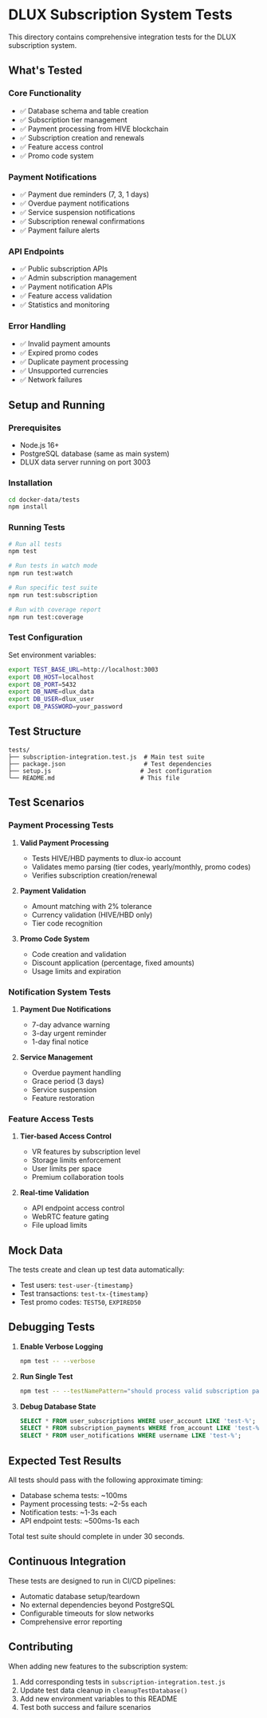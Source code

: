 # DLUX Subscription System Tests

This directory contains comprehensive integration tests for the DLUX subscription system.

## What's Tested

### Core Functionality
- ✅ Database schema and table creation
- ✅ Subscription tier management
- ✅ Payment processing from HIVE blockchain
- ✅ Subscription creation and renewals
- ✅ Feature access control
- ✅ Promo code system

### Payment Notifications
- ✅ Payment due reminders (7, 3, 1 days)
- ✅ Overdue payment notifications
- ✅ Service suspension notifications
- ✅ Subscription renewal confirmations
- ✅ Payment failure alerts

### API Endpoints
- ✅ Public subscription APIs
- ✅ Admin subscription management
- ✅ Payment notification APIs
- ✅ Feature access validation
- ✅ Statistics and monitoring

### Error Handling
- ✅ Invalid payment amounts
- ✅ Expired promo codes
- ✅ Duplicate payment processing
- ✅ Unsupported currencies
- ✅ Network failures

## Setup and Running

### Prerequisites
- Node.js 16+
- PostgreSQL database (same as main system)
- DLUX data server running on port 3003

### Installation
```bash
cd docker-data/tests
npm install
```

### Running Tests
```bash
# Run all tests
npm test

# Run tests in watch mode
npm run test:watch

# Run specific test suite
npm run test:subscription

# Run with coverage report
npm run test:coverage
```

### Test Configuration

Set environment variables:
```bash
export TEST_BASE_URL=http://localhost:3003
export DB_HOST=localhost
export DB_PORT=5432
export DB_NAME=dlux_data
export DB_USER=dlux_user
export DB_PASSWORD=your_password
```

## Test Structure

```
tests/
├── subscription-integration.test.js  # Main test suite
├── package.json                      # Test dependencies
├── setup.js                         # Jest configuration
└── README.md                        # This file
```

## Test Scenarios

### Payment Processing Tests
1. **Valid Payment Processing**
   - Tests HIVE/HBD payments to dlux-io account
   - Validates memo parsing (tier codes, yearly/monthly, promo codes)
   - Verifies subscription creation/renewal

2. **Payment Validation**
   - Amount matching with 2% tolerance
   - Currency validation (HIVE/HBD only)
   - Tier code recognition

3. **Promo Code System**
   - Code creation and validation
   - Discount application (percentage, fixed amounts)
   - Usage limits and expiration

### Notification System Tests
1. **Payment Due Notifications**
   - 7-day advance warning
   - 3-day urgent reminder
   - 1-day final notice

2. **Service Management**
   - Overdue payment handling
   - Grace period (3 days)
   - Service suspension
   - Feature restoration

### Feature Access Tests
1. **Tier-based Access Control**
   - VR features by subscription level
   - Storage limits enforcement
   - User limits per space
   - Premium collaboration tools

2. **Real-time Validation**
   - API endpoint access control
   - WebRTC feature gating
   - File upload limits

## Mock Data

The tests create and clean up test data automatically:
- Test users: `test-user-{timestamp}`
- Test transactions: `test-tx-{timestamp}`
- Test promo codes: `TEST50`, `EXPIRED50`

## Debugging Tests

1. **Enable Verbose Logging**
   ```bash
   npm test -- --verbose
   ```

2. **Run Single Test**
   ```bash
   npm test -- --testNamePattern="should process valid subscription payment"
   ```

3. **Debug Database State**
   ```sql
   SELECT * FROM user_subscriptions WHERE user_account LIKE 'test-%';
   SELECT * FROM subscription_payments WHERE from_account LIKE 'test-%';
   SELECT * FROM user_notifications WHERE username LIKE 'test-%';
   ```

## Expected Test Results

All tests should pass with the following approximate timing:
- Database schema tests: ~100ms
- Payment processing tests: ~2-5s each
- Notification tests: ~1-3s each
- API endpoint tests: ~500ms-1s each

Total test suite should complete in under 30 seconds.

## Continuous Integration

These tests are designed to run in CI/CD pipelines:
- Automatic database setup/teardown
- No external dependencies beyond PostgreSQL
- Configurable timeouts for slow networks
- Comprehensive error reporting

## Contributing

When adding new features to the subscription system:
1. Add corresponding tests in `subscription-integration.test.js`
2. Update test data cleanup in `cleanupTestDatabase()`
3. Add new environment variables to this README
4. Test both success and failure scenarios 